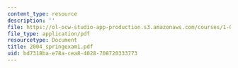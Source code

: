 ```yaml
---
content_type: resource
description: ''
file: https://ol-ocw-studio-app-production.s3.amazonaws.com/courses/1-054-mechanics-and-design-of-concrete-structures-spring-2004/bd7318bae78acea84028708720333773_2004_springexam1.pdf
file_type: application/pdf
resourcetype: Document
title: 2004_springexam1.pdf
uid: bd7318ba-e78a-cea8-4028-708720333773
---
```


